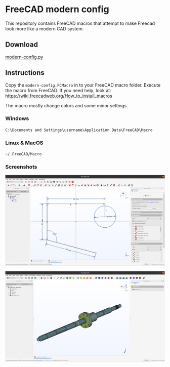 # FreeCAD modern config
This repository contains FreeCAD macros that attempt to make Freecad look more like a modern CAD system.

## Download

[modern-config.py](https://raw.githubusercontent.com/dulouie/FreeCAD-modern-config/master/modern-config.py)

## Instructions
Copy the `modern-config.FCMacro` in to your FreeCAD macro folder.
Execute the macro from FreeCAD. If you need help, look at: https://wiki.freecadweb.org/How_to_install_macros

The macro mostly change colors and some minor settings.

### Windows
`C:\Documents and Settings\username\Application Data\FreeCAD\Macro`

### Linux & MacOS
`~/.FreeCAD/Macro` 

### Screenshots

![freecad-modern.png](/pictures/modern-config-1.png)

![freecad-modern.png](/pictures/modern-config-2.png)
